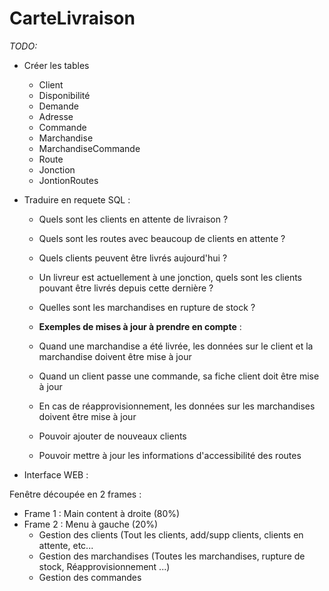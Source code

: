 # CarteLivraison

_TODO:_

* Créer les tables
	* Client
	* Disponibilité
	* Demande
	* Adresse
	* Commande
	* Marchandise
	* MarchandiseCommande
	* Route
	* Jonction
	* JontionRoutes

* Traduire en requete SQL : 
    * Quels sont les clients en attente de livraison ?

    * Quels sont les routes avec beaucoup de clients en attente ?

    * Quels clients peuvent être livrés aujourd'hui ?

    * Un livreur est actuellement à une jonction, quels sont les clients pouvant être livrés depuis cette dernière ?

    * Quelles sont les marchandises en rupture de stock ?

    * __Exemples de mises à jour à prendre en compte__ :

    * Quand une marchandise a été livrée, les données sur le client et la marchandise doivent être mise à jour

    * Quand un client passe une commande, sa fiche client doit être mise à jour

    * En cas de réapprovisionnement, les données sur les marchandises doivent être mise à jour

    * Pouvoir ajouter de nouveaux clients

    * Pouvoir mettre à jour les informations d'accessibilité des routes

* Interface WEB :

Fenêtre découpée en 2 frames :
* Frame 1 : Main content à droite (80%)
* Frame 2 : Menu à gauche (20%) 
	* Gestion des clients (Tout les clients, add/supp clients, clients en attente, etc...
	* Gestion des marchandises (Toutes les marchandises, rupture de stock, Réapprovisionnement ...)
	* Gestion des commandes

